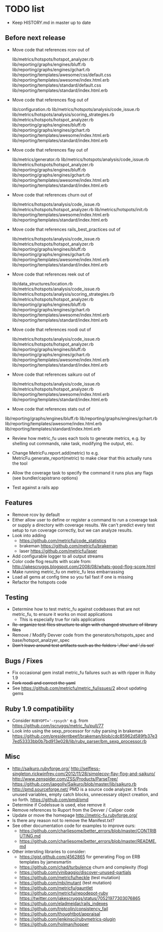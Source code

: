 # TODO list

* Keep HISTORY.md in master up to date

## Before next release

* Move code that references rcov out of

    lib/metrics/hotspots/hotspot_analyzer.rb
    lib/reporting/graphs/engines/bluff.rb
    lib/reporting/graphs/engines/gchart.rb
    lib/reporting/templates/awesome/css/default.css
    lib/reporting/templates/awesome/index.html.erb
    lib/reporting/templates/standard/default.css
    lib/reporting/templates/standard/index.html.erb

* Move code that references flog out of

    lib/configuration.rb
    lib/metrics/hotspots/analysis/code_issue.rb
    lib/metrics/hotspots/analysis/scoring_strategies.rb
    lib/metrics/hotspots/hotspot_analyzer.rb
    lib/reporting/graphs/engines/bluff.rb
    lib/reporting/graphs/engines/gchart.rb
    lib/reporting/templates/awesome/index.html.erb
    lib/reporting/templates/standard/index.html.erb

* Move code that references flay out of

    lib/metrics/generator.rb
    lib/metrics/hotspots/analysis/code_issue.rb
    lib/metrics/hotspots/hotspot_analyzer.rb
    lib/reporting/graphs/engines/bluff.rb
    lib/reporting/graphs/engines/gchart.rb
    lib/reporting/templates/awesome/index.html.erb
    lib/reporting/templates/standard/index.html.erb

* Move code that references churn out of

    lib/metrics/hotspots/analysis/code_issue.rb
    lib/metrics/hotspots/hotspot_analyzer.rb
    lib/metrics/hotspots/init.rb
    lib/reporting/templates/awesome/index.html.erb
    lib/reporting/templates/standard/index.html.erb

* Move code that references rails_best_practices out of

    lib/metrics/hotspots/analysis/code_issue.rb
    lib/metrics/hotspots/hotspot_analyzer.rb
    lib/reporting/graphs/engines/bluff.rb
    lib/reporting/graphs/engines/gchart.rb
    lib/reporting/templates/awesome/index.html.erb
    lib/reporting/templates/standard/index.html.erb


* Move code that references reek out of

    lib/data_structures/location.rb
    lib/metrics/hotspots/analysis/code_issue.rb
    lib/metrics/hotspots/analysis/scoring_strategies.rb
    lib/metrics/hotspots/hotspot_analyzer.rb
    lib/reporting/graphs/engines/bluff.rb
    lib/reporting/graphs/engines/gchart.rb
    lib/reporting/templates/awesome/index.html.erb
    lib/reporting/templates/standard/index.html.erb


* Move code that references roodi out of

    lib/metrics/hotspots/analysis/code_issue.rb
    lib/metrics/hotspots/hotspot_analyzer.rb
    lib/reporting/graphs/engines/bluff.rb
    lib/reporting/graphs/engines/gchart.rb
    lib/reporting/templates/awesome/index.html.erb
    lib/reporting/templates/standard/index.html.erb

* Move code that references saikuro out of

    lib/metrics/hotspots/analysis/code_issue.rb
    lib/metrics/hotspots/hotspot_analyzer.rb
    lib/reporting/templates/awesome/index.html.erb
    lib/reporting/templates/standard/index.html.erb

* Move code that references stats out of

lib/reporting/graphs/engines/bluff.rb
lib/reporting/graphs/engines/gchart.rb
lib/reporting/templates/awesome/index.html.erb
lib/reporting/templates/standard/index.html.erb

* Review how metric_fu uses each tools to generate metrics, e.g. by shelling out commands, rake task, modifying the output, etc.

* Change MetricFu.report.add(metric) to e.g. MetricFu.generate_report(metric) to make clear that this actually runs the tool

* Allow the coverage task to specify the command it runs plus any flags (see bundler/capistrano options)

* Test against a rails app

## Features

* Remove rcov by default
* Either allow user to define or register a command to run a coverage task or supply a directory with coverage results.   We can't predict every test setup to run coverage correctly, but we can analyze results.
* Look into adding
  * https://github.com/metricfu/code_statistics
  * brakeman https://github.com/metricfu/brakeman
  * laser https://github.com/metricfu/laser
* Add configurable logger to all output streams
* Color code flog results with scale from: http://jakescruggs.blogspot.com/2008/08/whats-good-flog-score.html
* Make running metric_fu on metric_fu less embarrassing
* Load all gems at config time so you fail fast if one is missing
* Refactor the hotspots code


## Testing

* Determine how to test metric_fu against codebases that are not metric_fu, to ensure it works on most applications
  * This is especially true for rails applications
* <strike>Re-organize test files structure to align with changed structure of library files</strike>
* Remove / Modify Devver code from the generators/hotspots_spec and base/hotspot_analzyer_spec
* <strike>Don't leave around test artifacts such as the folders './foo' and './is set'</strike>

## Bugs / Fixes

* Fix occasional gem install metric_fu failures such as with ripper in Ruby 1.9
* <strike>Fork roodi and correct the yaml</strike>
* See https://github.com/metricfu/metric_fu/issues/2 about updating gems

## Ruby 1.9 compatibility

* Consider `RUBYOPT='-rpsych'` e.g. from https://github.com/jscruggs/metric_fu/pull/77
* Look into using the sexp_processor for ruby parsing in brakeman https://github.com/presidentbeef/brakeman/blob/cdc85962d589fb37e37ed53333bb0b7bd913e028/lib/ruby_parser/bm_sexp_processor.rb

## Misc

* http://saikuro.rubyforge.org/ http://selfless-singleton.rickwinfrey.com/2012/11/28/simplecov-flay-flog-and-saikuro/  http://www.zenspider.com/ZSS/Products/ParseTree/ https://github.com/japgolly/Saikuro/blob/master/lib/saikuro.rb
* http://pmd.sourceforge.net/ PMD is a source code analyzer. It finds unused variables, empty catch blocks, unnecessary object creation, and so forth. https://github.com/pmd/pmd
* Determine if CodeIssue is used, else remove it
* Remove references to Ruport from the Devver / Caliper code
* Update or move the homepage http://metric-fu.rubyforge.org/
* Is there any reason not to remove the Manifest.txt?
* See other documentation code for examples to improve ours:
  * https://github.com/charliesome/better_errors/blob/master/CONTRIBUTING.md
  * https://github.com/charliesome/better_errors/blob/master/README.md
* Other intersting libraries to consider:
  * https://gist.github.com/4562865 for generating Flog on ERB templates by jamesmartin
  * https://github.com/chad/turbulence churn and complexity (flog)
  * https://github.com/vinibaggio/discover-unused-partials
  * https://github.com/metricfu/heckle (test mutation)
  * https://github.com/mbj/mutant (test mutation)
  * https://github.com/metricfu/gauntlet
  * https://github.com/metricfu/repodepot-ruby https://twitter.com/jakescruggs/status/70521977303076865
  * https://github.com/eladmeidar/rails_indexes
  * https://github.com/trptcolin/consistency_fail 
  * https://github.com/thoughtbot/appraisal
  * https://github.com/jenkinsci/rubymetrics-plugin
  * https://github.com/holman/hopper
